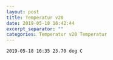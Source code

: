 ```yaml
---
layout: post
title: Temperatur v20
date: 2019-05-18 16:42:44
excerpt_separator: ""
categories: Temperatur v20 Temperatur
---
```

```
2019-05-18 16:35 23.70 deg C
```
